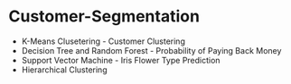 # Customer-Segmentation

- K-Means Clusetering - Customer Clustering
- Decision Tree and Random Forest - Probability of Paying Back Money
- Support Vector Machine -  Iris Flower Type Prediction
- Hierarchical Clustering

